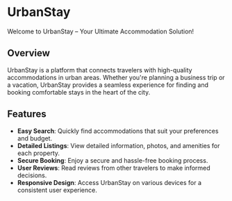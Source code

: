 # UrbanStay

Welcome to UrbanStay – Your Ultimate Accommodation Solution!

## Overview

UrbanStay is a platform that connects travelers with high-quality accommodations in urban areas. Whether you're planning a business trip or a vacation, UrbanStay provides a seamless experience for finding and booking comfortable stays in the heart of the city.

## Features

- **Easy Search**: Quickly find accommodations that suit your preferences and budget.
- **Detailed Listings**: View detailed information, photos, and amenities for each property.
- **Secure Booking**: Enjoy a secure and hassle-free booking process.
- **User Reviews**: Read reviews from other travelers to make informed decisions.
- **Responsive Design**: Access UrbanStay on various devices for a consistent user experience.
